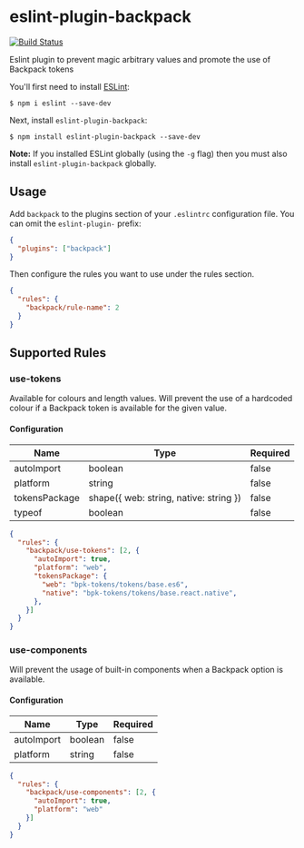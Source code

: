 # eslint-plugin-backpack

[![Build Status](https://github.com/Skyscanner/eslint-plugin-backpack/workflows/ESLint%20Plugin%20Backpack%20CI/badge.svg)](https://github.com/Skyscanner/eslint-plugin-backpack/actions)

Eslint plugin to prevent magic arbitrary values and promote the use of Backpack tokens

You'll first need to install [ESLint](http://eslint.org):

```
$ npm i eslint --save-dev
```

Next, install `eslint-plugin-backpack`:

```
$ npm install eslint-plugin-backpack --save-dev
```

**Note:** If you installed ESLint globally (using the `-g` flag) then you must also install `eslint-plugin-backpack` globally.

## Usage

Add `backpack` to the plugins section of your `.eslintrc` configuration file. You can omit the `eslint-plugin-` prefix:

```json
{
  "plugins": ["backpack"]
}
```

Then configure the rules you want to use under the rules section.

```json
{
  "rules": {
    "backpack/rule-name": 2
  }
}
```

## Supported Rules

### use-tokens

Available for colours and length values. Will prevent the use of a hardcoded colour if a Backpack token is available for the given value.

#### Configuration

| Name          | Type                                   | Required    |
| ------------- | -------------------------------------- | ----------- |
| autoImport    | boolean                                | false       |
| platform      | string                                 | false       |
| tokensPackage | shape({ web: string, native: string }) | false       |
| typeof        | boolean                                | false       |

```json
{
  "rules": {
    "backpack/use-tokens": [2, {
      "autoImport": true,
      "platform": "web",
      "tokensPackage": {
        "web": "bpk-tokens/tokens/base.es6",
        "native": "bpk-tokens/tokens/base.react.native",
      },
    }]
  }
}
```

### use-components

Will prevent the usage of built-in components when a Backpack option is available.

#### Configuration

| Name          | Type                                   | Required    |
| ------------- | -------------------------------------- | ----------- |
| autoImport    | boolean                                | false       |
| platform      | string                                 | false       |

```json
{
  "rules": {
    "backpack/use-components": [2, {
      "autoImport": true,
      "platform": "web"
    }]
  }
}
```
